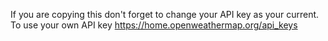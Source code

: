 If you are copying this don't forget to change your API key as your current. To use your own API key https://home.openweathermap.org/api_keys
